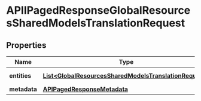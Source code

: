 

# APIIPagedResponseGlobalResourcesSharedModelsTranslationRequest


## Properties

| Name | Type | Description | Notes |
|------------ | ------------- | ------------- | -------------|
|**entities** | [**List&lt;GlobalResourcesSharedModelsTranslationRequest&gt;**](GlobalResourcesSharedModelsTranslationRequest.md) |  |  [optional] [readonly] |
|**metadata** | [**APIPagedResponseMetadata**](APIPagedResponseMetadata.md) |  |  [optional] |



